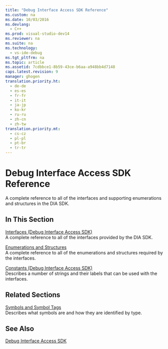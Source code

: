 ```yaml
---
title: "Debug Interface Access SDK Reference"
ms.custom: na
ms.date: 10/03/2016
ms.devlang: 
  - C++
ms.prod: visual-studio-dev14
ms.reviewer: na
ms.suite: na
ms.technology: 
  - vs-ide-debug
ms.tgt_pltfrm: na
ms.topic: article
ms.assetid: 7cdbbce1-8b59-43ce-b6aa-a948bb4d7148
caps.latest.revision: 9
manager: ghogen
translation.priority.ht: 
  - de-de
  - es-es
  - fr-fr
  - it-it
  - ja-jp
  - ko-kr
  - ru-ru
  - zh-cn
  - zh-tw
translation.priority.mt: 
  - cs-cz
  - pl-pl
  - pt-br
  - tr-tr
---
```

# Debug Interface Access SDK Reference
A complete reference to all of the interfaces and supporting enumerations and structures in the DIA SDK.  
  
## In This Section  
 [Interfaces (Debug Interface Access SDK)](../VS_debugger/Interfaces--Debug-Interface-Access-SDK-.md)  
 A complete reference to all of the interfaces provided by the DIA SDK.  
  
 [Enumerations and Structures](../VS_debugger/Enumerations-and-Structures.md)  
 A complete reference to all of the enumerations and structures required by the interfaces.  
  
 [Constants (Debug Interface Access SDK)](../VS_debugger/Constants--Debug-Interface-Access-SDK-.md)  
 Describes a number of strings and their labels that can be used with the interfaces.  
  
## Related Sections  
 [Symbols and Symbol Tags](../VS_debugger/Symbols-and-Symbol-Tags.md)  
 Describes what symbols are and how they are identified by type.  
  
## See Also  
 [Debug Interface Access SDK](../VS_debugger/Debug-Interface-Access-SDK.md)